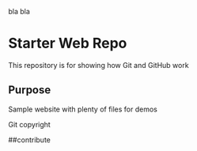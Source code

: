bla bla
# Starter Web Repo

This repository is for showing how Git and GitHub work

## Purpose

Sample website with plenty of files for demos

Git copyright

##contribute